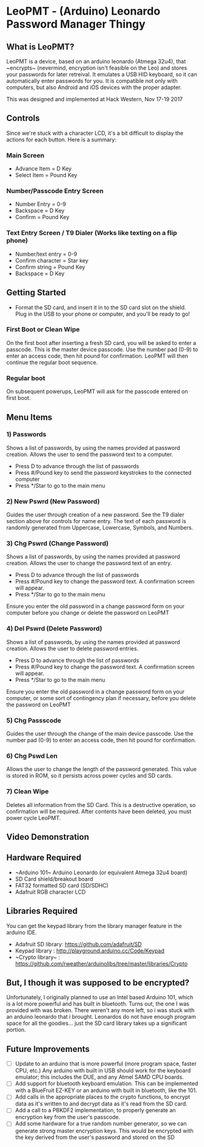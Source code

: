 # LeoPMT - (Arduino) Leonardo Password Manager Thingy

## What is LeoPMT?

LeoPMT is a device, based on an arduino leonardo (Atmega 32u4), that ~encrypts~ (nevermind, encryption isn't feasible on the Leo) and stores your passwords for later retreival. It emulates a USB HID keyboard, so it can automatically enter passwords for you. It is compatible not only with computers, but also Android and iOS devices with the proper adapter.

This was designed and implemented at Hack Western, Nov 17-19 2017

## Controls

Since we're stuck with a character LCD, it's a bit difficult to display the actions for each button. Here is a summary:

### Main Screen

- Advance Item = D Key
- Select Item = Pound Key

### Number/Passcode Entry Screen

- Number Entry = 0-9
- Backspace = D Key
- Confirm = Pound Key

### Text Entry Screen / T9 Dialer (Works like texting on a flip phone)

- Number/text entry = 0-9
- Confirm character = Star key
- Confirm string = Pound Key
- Backspace = D Key 

## Getting Started

- Format the SD card, and insert it in to the SD card slot on the shield. Plug in the USB to your phone or computer, and you'll be ready to go!

### First Boot or Clean Wipe

On the first boot after inserting a fresh SD card, you will be asked to enter a passcode. This is the master device passcode. Use the number pad (0-9) to enter an access code, then hit pound for confirmation. LeoPMT will then continue the regular boot sequence.

### Regular boot

On subsequent powerups, LeoPMT will ask for the passcode entered on first boot.

## Menu Items

### 1) Passwords

Shows a list of passwords, by using the names provided at password creation. Allows the user to send the password text to a computer.

- Press D to advance through the list of passwords
- Press #/Pound key to send the password keystrokes to the connected computer
- Press */Star to go to the main menu

### 2) New Pswrd (New Password)

Guides the user through creation of a new password. See the T9 dialer section above for controls for name entry. The text of each password is randomly generated from Uppercase, Lowercase, Symbols, and Numbers. 

### 3) Chg Pswrd (Change Password)

Shows a list of passwords, by using the names provided at password creation. Allows the user to change the password text of an entry.

- Press D to advance through the list of passwords
- Press #/Pound key to change the password text. A confirmation screen will appear.
- Press */Star to go to the main menu

Ensure you enter the old password in a change password form on your computer before you change or delete the password on LeoPMT

### 4) Del Pswrd (Delete Password)

Shows a list of passwords, by using the names provided at password creation. Allows the user to delete password entries.

- Press D to advance through the list of passwords
- Press #/Pound key to change the password text. A confirmation screen will appear.
- Press */Star to go to the main menu

Ensure you enter the old password in a change password form on your computer, or some sort of contingency plan if necessary, before you delete the password on LeoPMT

### 5) Chg Passscode

Guides the user through the change of the main device passcode. Use the number pad (0-9) to enter an access code, then hit pound for confirmation.

### 6) Chg Pswd Len

Allows the user to change the length of the password generated. This value is stored in ROM, so it persists across power cycles and SD cards.

### 7) Clean Wipe

Deletes all information from the SD Card. This is a destructive operation, so confirmation will be required. After contents have been deleted, you must power cycle LeoPMT.

## Video Demonstration

## Hardware Required

- ~Arduino 101~ Arduino Leonardo (or equivalent Atmega 32u4 board)
- SD Card shield/breakout board
- FAT32 formatted SD card (SD/SDHC)
- Adafruit RGB character LCD

## Libraries Required

You can get the keypad library from the library manager feature in the arduino IDE.

- Adafruit SD library: https://github.com/adafruit/SD
- Keypad library : http://playground.arduino.cc/Code/Keypad
- ~Crypto library~ : https://github.com/rweather/arduinolibs/tree/master/libraries/Crypto



## But, I though it was supposed to be encrypted?

Unfortunately, I originally planned to use an Intel based Arduino 101, which is a lot more powerful and has built in bluetooth. Turns out, the one I was provided with was broken. There weren't any more left, so i was stuck with an arduino leonardo that i brought. Leonardos do not have enough program space for all the goodies... just the SD card library takes up a significant portion.

## Future Improvements

- [ ] Update to an arduino that is more powerful (more program space, faster CPU, etc.) Any arduino with built in USB should work for the keyboard emulator; this includes the DUE, and any Atmel SAMD CPU boards.
- [ ] Add support for bluetooth keyboard emulation. This can be implemented with a BlueFruit EZ-KEY or an arduino with built in bluetooth, like the 101.
- [ ] Add calls in the appropriate places to the crypto functions, to encrypt data as it's written to and decrypt data as it's read from the SD card.
- [ ] Add a call to a PBKDF2 implementation, to properly generate an encryption key from the user's passcode.
- [ ] Add some hardware for a true random number generator, so we can generate strong master encryption keys. This would be encrypted with the key derived from the user's password and stored on the SD
